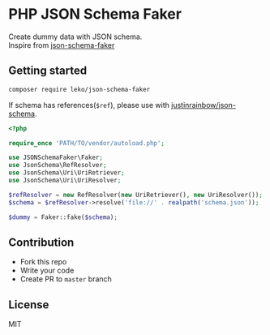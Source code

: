 
# PHP JSON Schema Faker

Create dummy data with JSON schema.  
Inspire from [json-schema-faker](https://github.com/json-schema-faker/json-schema-faker)

## Getting started

```bash
composer require leko/json-schema-faker
```

If schema has references(`$ref`), please use with [justinrainbow/json-schema](https://github.com/justinrainbow/json-schema).

```php
<?php

require_once 'PATH/TO/vendor/autoload.php';

use JSONSchemaFaker\Faker;
use JsonSchema\RefResolver;
use JsonSchema\Uri\UriRetriever;
use JsonSchema\Uri\UriResolver;

$refResolver = new RefResolver(new UriRetriever(), new UriResolver());
$schema = $refResolver->resolve('file://' . realpath('schema.json'));

$dummy = Faker::fake($schema);
```

## Contribution

* Fork this repo
* Write your code
* Create PR to `master` branch

## License

MIT

